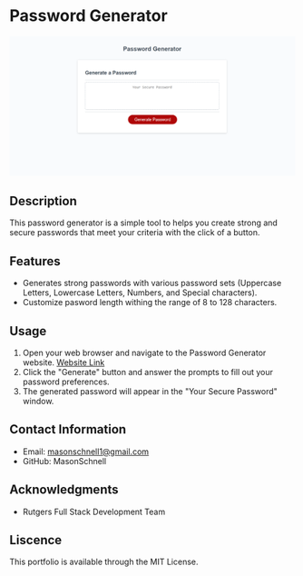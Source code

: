 # Password Generator

![Website Screenshot](PasswordGeneratorScreenshot.png)

## Description

This password generator is a simple tool to helps you create strong and secure passwords that meet your criteria with the click of a button.

## Features

-   Generates strong passwords with various password sets (Uppercase Letters, Lowercase Letters, Numbers, and Special characters).
-   Customize pasword length withing the range of 8 to 128 characters.

## Usage

1. Open your web browser and navigate to the Password Generator website. [Website Link]()
2. Click the "Generate" button and answer the prompts to fill out your password preferences.
3. The generated password will appear in the "Your Secure Password" window.

## Contact Information

-   Email: masonschnell1@gmail.com
-   GitHub: MasonSchnell

## Acknowledgments

-   Rutgers Full Stack Development Team

## Liscence

This portfolio is available through the MIT License.
